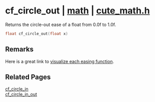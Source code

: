 # cf_circle_out | [math](https://github.com/RandyGaul/cute_framework/blob/master/docs/math/README.md) | [cute_math.h](https://github.com/RandyGaul/cute_framework/blob/master/include/cute_math.h)

Returns the circle-out ease of a float from 0.0f to 1.0f.

```cpp
float cf_circle_out(float x)
```

## Remarks

Here is a great link to [visualize each easing function](https://easings.net/).

## Related Pages

[cf_circle_in](https://github.com/RandyGaul/cute_framework/blob/master/docs/math/cf_circle_in.md)  
[cf_circle_in_out](https://github.com/RandyGaul/cute_framework/blob/master/docs/math/cf_circle_in_out.md)  
